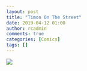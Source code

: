 ```yaml
---
layout: post
title: "Timon On The Street"
date: 2019-04-12 01:00
author: rcadmin
comments: true
categories: [Comics]
tags: []
---
```

<a href="../comics/2019/04/12/timon-on-the-street"><img src="http://dl.bitsmack.com/comics/20190412.jpg" /></a>

